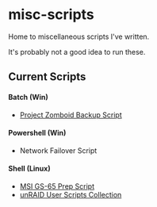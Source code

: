 # misc-scripts

Home to miscellaneous scripts I've written.

It's probably not a good idea to run these.

## Current Scripts
#### Batch (Win)
- [Project Zomboid Backup Script](https://github.com/mrchrisneal/misc-scripts/blob/main/batch/zomboid "Project Zomboid Backup Script")

#### Powershell (Win)
- Network Failover Script

#### Shell (Linux)
- [MSI GS-65 Prep Script](https://github.com/mrchrisneal/misc-scripts/blob/main/shell/gs-65 "MSI GS-65 Prep Script")
- [unRAID User Scripts Collection](https://github.com/mrchrisneal/shellshack "ShellShack (unRAID User Scripts Collection)")
